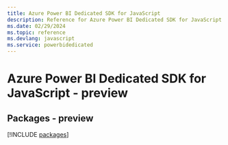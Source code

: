 ```yaml
---
title: Azure Power BI Dedicated SDK for JavaScript
description: Reference for Azure Power BI Dedicated SDK for JavaScript
ms.date: 02/29/2024
ms.topic: reference
ms.devlang: javascript
ms.service: powerbidedicated
---
```

# Azure Power BI Dedicated SDK for JavaScript - preview
## Packages - preview
[!INCLUDE [packages](power-bi-dedicated-index.md)]